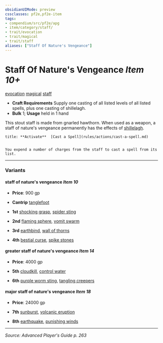 ```yaml
---
obsidianUIMode: preview
cssclasses: pf2e,pf2e-item
tags:
- compendium/src/pf2e/apg
- item/category/staff/
- trait/evocation
- trait/magical
- trait/staff
aliases: ["Staff Of Nature's Vengeance"]
---
```

# Staff Of Nature's Vengeance *Item 10+*  
[evocation](rules/traits/evocation.md "Evocation School Trait")  [magical](rules/traits/magical.md "Magical Item Trait")  [staff](rules/traits/staff.md "Staff Item Trait")  

- **Craft Requirements** Supply one casting of all listed levels of all listed spells, plus one casting of shillelagh.
- **Bulk** 1; **Usage** held in 1 hand

This stout staff is made from gnarled hawthorn. When used as a weapon, a staff of nature's vengeance permanently has the effects of [shillelagh](compendium/spells/shillelagh.md).

```ad-embed-ability
title: **Activate**  [Cast a Spell](rules/actions/cast-a-spell.md)


You expend a number of charges from the staff to cast a spell from its list.
```

---

### Variants

#### staff of nature's vengeance *Item 10*

- **Price**: 900 gp

- **Cantrip** [tanglefoot](compendium/spells/tanglefoot.md)
- **1st** [shocking grasp](compendium/spells/shocking-grasp.md), [spider sting](compendium/spells/spider-sting.md)
- **2nd** [flaming sphere](compendium/spells/flaming-sphere.md), [vomit swarm](compendium/spells/vomit-swarm-apg.md)
- **3rd** [earthbind](compendium/spells/earthbind.md), [wall of thorns](compendium/spells/wall-of-thorns.md)
- **4th** [bestial curse](compendium/spells/bestial-curse-apg.md), [spike stones](compendium/spells/spike-stones-apg.md)

#### greater staff of nature's vengeance *Item 14*

- **Price**: 4000 gp

- **5th** [cloudkill](compendium/spells/cloudkill.md), [control water](compendium/spells/control-water.md)
- **6th** [purple worm sting](compendium/spells/purple-worm-sting.md), [tangling creepers](compendium/spells/tangling-creepers.md)

#### major staff of nature's vengeance *Item 18*

- **Price**: 24000 gp

- **7th** [sunburst](compendium/spells/sunburst.md), [volcanic eruption](compendium/spells/volcanic-eruption.md)
- **8th** [earthquake](compendium/spells/earthquake.md), [punishing winds](compendium/spells/punishing-winds.md)

---
*Source: Advanced Player's Guide p. 263*
